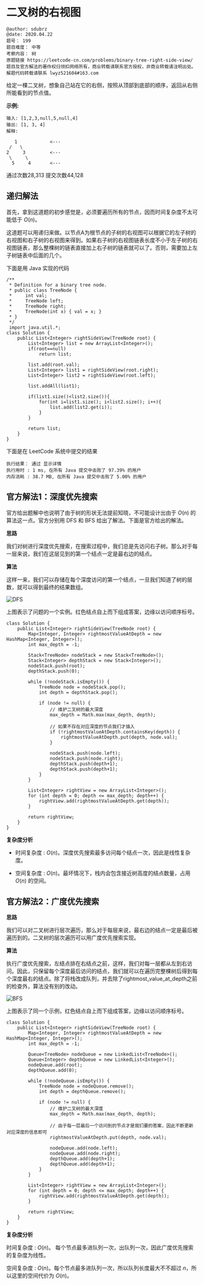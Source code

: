 # 二叉树的右视图

```
@author: sdubrz
@date: 2020.04.22
题号： 199
题目难度： 中等
考察内容： 树
原题链接 https://leetcode-cn.com/problems/binary-tree-right-side-view/
题目及官方解法的著作权归领扣网络所有，商业转载请联系官方授权，非商业转载请注明出处。
解题代码转载请联系 lwyz521604#163.com
```

给定一棵二叉树，想象自己站在它的右侧，按照从顶部到底部的顺序，返回从右侧所能看到的节点值。

**示例:**

```
输入: [1,2,3,null,5,null,4]
输出: [1, 3, 4]
解释:

   1            <---
 /   \
2     3         <---
 \     \
  5     4       <---
```

通过次数28,313 提交次数44,128

## 递归解法

首先，拿到这道题的初步感觉是，必须要遍历所有的节点，因而时间复杂度不太可能低于 $O(n)$。

这道题可以用递归来做。以节点A为根节点的子树的右视图可以根据它的左子树的右视图和右子树的右视图来得到。如果右子树的右视图链表长度不小于左子树的右视图链表，那么整棵树的链表直接加上右子树的链表就可以了。否则，需要加上左子树链表中后面的几个。

下面是用 Java 实现的代码

```
/**
 * Definition for a binary tree node.
 * public class TreeNode {
 *     int val;
 *     TreeNode left;
 *     TreeNode right;
 *     TreeNode(int x) { val = x; }
 * }
 */
 import java.util.*;
class Solution {
    public List<Integer> rightSideView(TreeNode root) {
        List<Integer> list = new ArrayList<Integer>();
        if(root==null)
            return list;
        
        list.add(root.val);
        List<Integer> list1 = rightSideView(root.right);
        List<Integer> list2 = rightSideView(root.left);

        list.addAll(list1);

        if(list1.size()<list2.size()){
            for(int i=list1.size(); i<list2.size(); i++){
                list.add(list2.get(i));
            }
        }

        return list;
    }
}
```

下面是在 LeetCode 系统中提交的结果

```
执行结果： 通过 显示详情
执行用时 : 1 ms, 在所有 Java 提交中击败了 97.39% 的用户
内存消耗 : 38.7 MB, 在所有 Java 提交中击败了 5.00% 的用户
```

## 官方解法1：深度优先搜索

官方给出题解中也说明了由于树的形状无法提前知晓，不可能设计出由于 $O(n)$ 的算法这一点。官方分别用 DFS 和 BFS 给出了解法。下面是官方给出的解法。

**思路**

我们对树进行深度优先搜索，在搜索过程中，我们总是先访问右子树。那么对于每一层来说，我们在这层见到的第一个结点一定是最右边的结点。

**算法**

这样一来，我们可以存储在每个深度访问的第一个结点，一旦我们知道了树的层数，就可以得到最终的结果数组。

![DFS](/images/199_2.png)

上图表示了问题的一个实例。红色结点自上而下组成答案，边缘以访问顺序标号。

```
class Solution {
    public List<Integer> rightSideView(TreeNode root) {
        Map<Integer, Integer> rightmostValueAtDepth = new HashMap<Integer, Integer>();
        int max_depth = -1;

        Stack<TreeNode> nodeStack = new Stack<TreeNode>();
        Stack<Integer> depthStack = new Stack<Integer>();
        nodeStack.push(root);
        depthStack.push(0);

        while (!nodeStack.isEmpty()) {
            TreeNode node = nodeStack.pop();
            int depth = depthStack.pop();

            if (node != null) {
            	// 维护二叉树的最大深度
                max_depth = Math.max(max_depth, depth);

                // 如果不存在对应深度的节点我们才插入
                if (!rightmostValueAtDepth.containsKey(depth)) {
                    rightmostValueAtDepth.put(depth, node.val);
                }

                nodeStack.push(node.left);
                nodeStack.push(node.right);
                depthStack.push(depth+1);
                depthStack.push(depth+1);
            }
        }

        List<Integer> rightView = new ArrayList<Integer>();
        for (int depth = 0; depth <= max_depth; depth++) {
            rightView.add(rightmostValueAtDepth.get(depth));
        }

        return rightView;
    }
}
```

**复杂度分析**

+ 时间复杂度 : $O(n)$。深度优先搜索最多访问每个结点一次，因此是线性复杂度。

+ 空间复杂度 : $O(n)$。最坏情况下，栈内会包含接近树高度的结点数量，占用 $O(n)$ 的空间。

## 官方解法2：广度优先搜索

**思路**

我们可以对二叉树进行层次遍历，那么对于每层来说，最右边的结点一定是最后被遍历到的。二叉树的层次遍历可以用广度优先搜索实现。

**算法**

执行广度优先搜索，左结点排在右结点之前，这样，我们对每一层都从左到右访问。因此，只保留每个深度最后访问的结点，我们就可以在遍历完整棵树后得到每个深度最右的结点。除了将栈改成队列，并去除了rightmost_value_at_depth之前的检查外，算法没有别的改动。

![BFS](/images/199_3.png)

上图表示了同一个示例，红色结点自上而下组成答案，边缘以访问顺序标号。

```
class Solution {
    public List<Integer> rightSideView(TreeNode root) {
        Map<Integer, Integer> rightmostValueAtDepth = new HashMap<Integer, Integer>();
        int max_depth = -1;

        Queue<TreeNode> nodeQueue = new LinkedList<TreeNode>();
        Queue<Integer> depthQueue = new LinkedList<Integer>();
        nodeQueue.add(root);
        depthQueue.add(0);

        while (!nodeQueue.isEmpty()) {
            TreeNode node = nodeQueue.remove();
            int depth = depthQueue.remove();

            if (node != null) {
            	// 维护二叉树的最大深度
                max_depth = Math.max(max_depth, depth);

                // 由于每一层最后一个访问到的节点才是我们要的答案，因此不断更新对应深度的信息即可
                rightmostValueAtDepth.put(depth, node.val);

                nodeQueue.add(node.left);
                nodeQueue.add(node.right);
                depthQueue.add(depth+1);
                depthQueue.add(depth+1);
            }
        }

        List<Integer> rightView = new ArrayList<Integer>();
        for (int depth = 0; depth <= max_depth; depth++) {
            rightView.add(rightmostValueAtDepth.get(depth));
        }

        return rightView;
    }
}

```

**复杂度分析**

时间复杂度 : $O(n)$。 每个节点最多进队列一次，出队列一次，因此广度优先搜索的复杂度为线性。

空间复杂度 : $O(n)$。每个节点最多进队列一次，所以队列长度最大不不超过 $n$，所以这里的空间代价为 $O(n)$。

